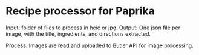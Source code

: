 # Recipe processor for Paprika

Input: folder of files to process in heic or jpg. 
Output: One json file per image, with the title, ingredients, and directions extracted. 

Process: 
Images are read and uploaded to Butler API for image processing. 
